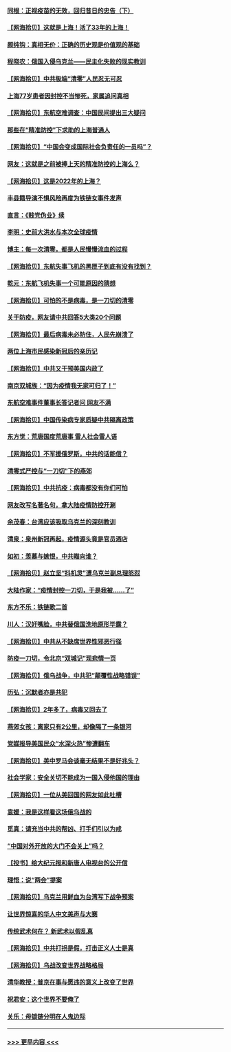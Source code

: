 #### [同根：正视疫苗的无效，回归昔日的忠告（下）](../pages/nsc993/n13688756.md?t=04012301) 
#### [【网海拾贝】这就是上海！活了33年的上海！](../pages/nsc993/n13688654.md?t=04012301) 
#### [颜纯钩：真相无价：正确的历史观是价值观的基础](../pages/nsc993/n13688555.md?t=04012301) 
#### [程晓农：俄国入侵乌克兰——民主化失败的现实教训](../pages/nsc993/n13686006.md?t=04012301) 
#### [【网海拾贝】中共极端“清零”人民忍无可忍](../pages/nsc993/n13685914.md?t=04012301) 
#### [上海77岁患者因封控不当惨死，家属追问真相](../pages/nsc993/n13685891.md?t=04012301) 
#### [【网海拾贝】东航空难调查：中国民间提出三大疑问](../pages/nsc993/n13683137.md?t=04012301) 
#### [那些在“精准防控”下求助的上海普通人](../pages/nsc993/n13683088.md?t=04012301) 
#### [【网海拾贝】“中国会变成国际社会负责任的一员吗”？](../pages/nsc993/n13680707.md?t=04012301) 
#### [网友：这就是之前被捧上天的精准防控的上海么？](../pages/nsc993/n13680287.md?t=04012301) 
#### [【网海拾贝】这是2022年的上海？](../pages/nsc993/n13678253.md?t=04012301) 
#### [丰县籍导演不惧风险再度为铁链女事件发声](../pages/nsc993/n13678215.md?t=04012301) 
#### [直言：《贱党伪业》续](../pages/nsc993/n13678056.md?t=04012301) 
#### [李明：史前大洪水与本次全球疫情](../pages/nsc993/n13677332.md?t=04012301) 
#### [博主：每一次清零，都是人民慢慢流血的过程](../pages/nsc993/n13676078.md?t=04012301) 
#### [【网海拾贝】东航失事飞机的黑匣子到底有没有找到？](../pages/nsc993/n13676034.md?t=04012301) 
#### [乾元：东航飞机失事一个可能原因的猜想](../pages/nsc993/n13675834.md?t=04012301) 
#### [【网海拾贝】可怕的不是病毒，是一刀切的清零](../pages/nsc993/n13674403.md?t=04012301) 
#### [关于防疫，网友请中共回答5大类20个问题](../pages/nsc993/n13674318.md?t=04012301) 
#### [【网海拾贝】最后病毒未必防住，人民先崩溃了](../pages/nsc993/n13672307.md?t=04012301) 
#### [两位上海市民感染新冠后的亲历记](../pages/nsc993/n13672217.md?t=04012301) 
#### [【网海拾贝】中共又干预美国内政了](../pages/nsc993/n13669564.md?t=04012301) 
#### [南京双城族：“因为疫情我无家可归了！”](../pages/nsc993/n13669511.md?t=04012301) 
#### [东航空难事件董事长答记者问 网友不满](../pages/nsc993/n13669436.md?t=04012301) 
#### [【网海拾贝】中国传染病专家质疑中共隔离政策](../pages/nsc993/n13667190.md?t=04012301) 
#### [东方觉：荒唐国度荒唐事 雷人社会雷人语](../pages/nsc993/n13666926.md?t=04012301) 
#### [【网海拾贝】不军援俄罗斯，中共的话能信？](../pages/nsc993/n13664594.md?t=04012301) 
#### [清零式严控与“一刀切”下的燕郊](../pages/nsc993/n13664450.md?t=04012301) 
#### [【网海拾贝】中共抗疫：病毒都没有你们可怕](../pages/nsc993/n13662063.md?t=04012301) 
#### [网友改写名著名句，拿大陆疫情防控开涮](../pages/nsc993/n13661999.md?t=04012301) 
#### [余茂春：台湾应该吸取乌克兰的深刻教训](../pages/nsc993/n13661829.md?t=04012301) 
#### [清泉：泉州新冠再起，疫情源头竟是官员酒店](../pages/nsc993/n13660898.md?t=04012301) 
#### [如初：羡慕与嫉恨，中共瞄向谁？](../pages/nsc993/n13660773.md?t=04012301) 
#### [【网海拾贝】赵立坚“抖机灵”遭乌克兰副总理怒怼](../pages/nsc993/n13659660.md?t=04012301) 
#### [大陆作家：“疫情封控一刀切，于是我被……了”](../pages/nsc993/n13659323.md?t=04012301) 
#### [东方不乐：铁链歌二首](../pages/nsc993/n13659123.md?t=04012301) 
#### [川人：汉奸嘴脸，中共替俄国洗地原形毕露？](../pages/nsc993/n13657995.md?t=04012301) 
#### [【网海拾贝】中共从不缺席世界性邪恶行径](../pages/nsc993/n13657799.md?t=04012301) 
#### [防疫一刀切，令北京“双城记”现悲情一页](../pages/nsc993/n13657746.md?t=04012301) 
#### [【网海拾贝】俄乌战争，中共犯“颠覆性战略错误”](../pages/nsc993/n13655760.md?t=04012301) 
#### [历弘：沉默者亦是共犯](../pages/nsc993/n13652799.md?t=04012301) 
#### [【网海拾贝】2年多了，病毒又回去了](../pages/nsc993/n13652629.md?t=04012301) 
#### [燕郊女孩：离家只有2公里，却像隔了一条银河](../pages/nsc993/n13652450.md?t=04012301) 
#### [党媒报导美国民众“水深火热”惨遭翻车](../pages/nsc993/n13649966.md?t=04012301) 
#### [【网海拾贝】美中罗马会谈毫无结果不是好兆头？](../pages/nsc993/n13649860.md?t=04012301) 
#### [社会学家：安全关切不能成为一国入侵他国的理由](../pages/nsc993/n13649744.md?t=04012301) 
#### [【网海拾贝】一位从美回国的网友如此吐槽](../pages/nsc993/n13647381.md?t=04012301) 
#### [袁媛：我是这样看这场俄乌战的](../pages/nsc993/n13644892.md?t=04012301) 
#### [觅真：请充当中共的帮凶、打手们引以为戒](../pages/nsc993/n13644228.md?t=04012301) 
#### [“中国对外开放的大门不会关上”吗？](../pages/nsc993/n13644191.md?t=04012301) 
#### [【投书】给大纪元报和新唐人电视台的公开信](../pages/nsc993/n13644124.md?t=04012301) 
#### [理悟：说“两会”提案](../pages/nsc993/n13643927.md?t=04012301) 
#### [【网海拾贝】乌克兰用鲜血为台湾写下战争预案](../pages/nsc993/n13643578.md?t=04012301) 
#### [让世界惊喜的华人中文美声与大赛](../pages/nsc993/n13641647.md?t=04012301) 
#### [传统武术何在？ 新武术以假乱真](../pages/nsc993/n13641615.md?t=04012301) 
#### [【网海拾贝】中共打拐是假，打击正义人士是真](../pages/nsc993/n13641238.md?t=04012301) 
#### [【网海拾贝】乌战改变世界战略格局](../pages/nsc993/n13639171.md?t=04012301) 
#### [清华教授：普京在事与愿违的意义上改变了世界](../pages/nsc993/n13639019.md?t=04012301) 
#### [祝君安：这个世界不要俺了](../pages/nsc993/n13638903.md?t=04012301) 
#### [关乐：母锁链分明在人鬼边际](../pages/nsc993/n13637601.md?t=04012301) 

----
#### [ >>> 更早内容 <<< ](../indexes/nsc993-earlier.md)
